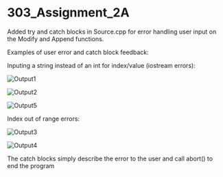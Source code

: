 # 303_Assignment_2A
Added try and catch blocks in Source.cpp for error handling user input on the Modify and Append functions.

Examples of user error and catch block feedback:

Inputing a string instead of an int for index/value (iostream errors):

![Output1](https://user-images.githubusercontent.com/90845996/196589883-2cfad49c-01fa-4e17-98b8-ff6a4bdcf9a2.png)

![Output2](https://user-images.githubusercontent.com/90845996/196590052-079a717b-7b47-40ef-a110-782d31ef3b1d.png)

![Output5](https://user-images.githubusercontent.com/90845996/196590079-ed2f7c1e-fbb8-4586-8bc0-0cf79aeb613d.png)

Index out of range errors:

![Output3](https://user-images.githubusercontent.com/90845996/196590148-b07a280a-465d-49df-a13a-478cf77915e6.png)

![Output4](https://user-images.githubusercontent.com/90845996/196590170-e8571c46-908f-4746-8f9c-bd65659bc0df.png)

The catch blocks simply describe the error to the user and call abort() to end the program
